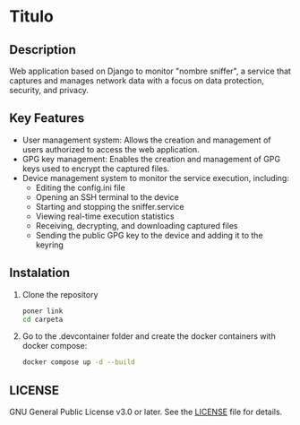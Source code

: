 # Titulo

## Description
Web application based on Django to monitor "nombre sniffer", a service that captures and manages network data with a focus on data protection, security, and privacy.

## Key Features
- User management system: Allows the creation and management of users authorized to access the web application.
- GPG key management: Enables the creation and management of GPG keys used to encrypt the captured files.
- Device management system to monitor the service execution, including:
  - Editing the config.ini file
  - Opening an SSH terminal to the device
  - Starting and stopping the sniffer.service
  - Viewing real-time execution statistics
  - Receiving, decrypting, and downloading captured files
  - Sending the public GPG key to the device and adding it to the keyring

## Instalation
1. Clone the repository
   ```bash
   poner link
   cd carpeta
2. Go to the .devcontainer folder and create the docker containers with docker compose:
    ```bash
    docker compose up -d --build

## LICENSE
GNU General Public License v3.0 or later. See the [LICENSE](LICENSE) file for details.
